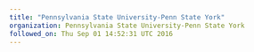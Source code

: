 ```yaml
---
title: "Pennsylvania State University-Penn State York"
organization: Pennsylvania State University-Penn State York
followed_on: Thu Sep 01 14:52:31 UTC 2016
---
```

